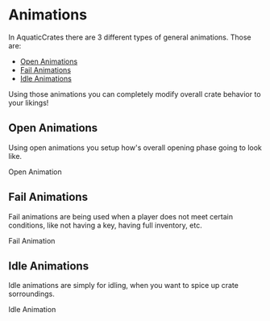 # Animations

In AquaticCrates there are 3 different types of general animations.
Those are:
- [Open Animations](#open-animations)
- [Fail Animations](#fail-animations)
- [Idle Animations](#open-animations)

Using those animations you can completely modify overall crate behavior to your likings!

## Open Animations
Using open animations you setup how's overall opening phase going to look like.

<Page url="/docs/aquaticcrates/basic/animations/openanimation">Open Animation</Page>

## Fail Animations
Fail animations are being used when a player does not meet certain conditions, like not having a key, having full inventory, etc.

<Page url="/docs/aquaticcrates/basic/animations/failanimation">Fail Animation</Page>

## Idle Animations
Idle animations are simply for idling, when you want to spice up crate sorroundings.

<Page url="/docs/aquaticcrates/basic/animations/idleanimation">Idle Animation</Page>